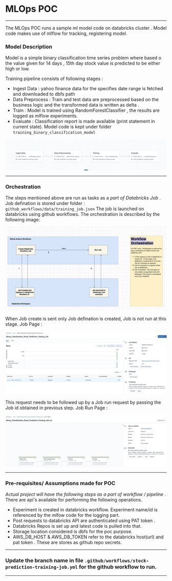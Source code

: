 # MLOps POC

---

The MLOps POC runs a sample ml model code on databricks cluster . Model code makes use of mlflow for tracking, registering model.

### Model Description

Model is a simple binary classification time series problem where based o the value given for 
14 days , 15th day stock value is predicted to be either high or low. 

Training pipeline consists of following stages :
- Ingest Data : yahoo finance data for the specifies date range is fetched and downloaded to dbfs path
- Data Preprocess : Train and test data are preprocessed based on the business logic and the transformed data is written as delta .
- Train : Model is trained using RandomForestClassifier , the results are logged as mlflow experiments.
- Evaluate : Classification report is made available (print statement in current state).
Model code is kept under folder `training_binary_classification_model`

![Model Stages](model_stages.png)

---

### Orchestration


The steps mentioned above are run as tasks as a *part of Databricks Job* . Job defination is stored under folder : `github_workflows/data/training_job.json`
The job is launched on databricks using github workflows. The orchestration is described by the following image:




![Orchestration](workflows_orchestration.png)

When Job create is sent only Job defination is created, Job is not run at this stage. Job Page :

![Job Page](job_page.png)

This request needs to be followed up by a Job run request by passing the Job id obtained in previous step. Job Run Page :

![Job Run Page](successfull_job.png)


---

### Pre-requisites/ Assumptions made for POC
*Actual project will have the following steps as a part of workflow / pipeline* . There are api's available for performing the following operations.


- Experiment is created in databricks workflow. Experiment name/id is referenced by the mlfow code for the logging part.
- Post requests to databricks API are authenticated using PAT token .
- Databricks Repos is set up and latest code is pulled into that. 
- Storage location considered is dbfs for the poc purpose.
- AWS_DB_HOST & AWS_DB_TOKEN refer to the databricks host(url) and pat token . These are stores as github repo secrets.

---

### Update the branch name in file `.github/workflows/stock-prediction-training-job.yml`  for the github workflow to run.

---
